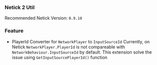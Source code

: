 ### Netick 2 Util
Recommended Netick Version: `0.9.10`

### Feature
- PlayerId Converter for `NetworkPlayer` to `InputSourceId`
Currently, on Netick `NetworkPlayer.PlayerId` is not compareable with `NetworkBehaviour.InputSourceId` by default. This extension solve the issue using `GetInputSourcePlayerId()` function 